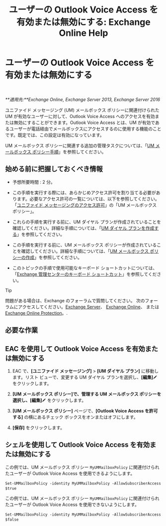 ﻿---
title: 'ユーザーの Outlook Voice Access を有効または無効にする: Exchange Online Help'
TOCTitle: ユーザーの Outlook Voice Access を有効または無効にする
ms:assetid: c0c244a0-ad2f-4adf-bc1f-1d55fd7ea2d5
ms:mtpsurl: https://technet.microsoft.com/ja-jp/library/Dd351106(v=EXCHG.150)
ms:contentKeyID: 52057495
ms.date: 05/22/2018
mtps_version: v=EXCHG.150
ms.translationtype: HT
---

# ユーザーの Outlook Voice Access を有効または無効にする

 

_**適用先:**Exchange Online, Exchange Server 2013, Exchange Server 2016_

ユニファイド メッセージング (UM) メールボックス ポリシーに関連付けられた UM が有効なユーザーに対して、Outlook Voice Access へのアクセスを有効または無効にすることができます。Outlook Voice Access とは、UM が有効であるユーザーが電話経由でメールボックスにアクセスするのに使用する機能のことです。既定では、この設定は有効になっています。

UM メールボックス ポリシーに関連する追加の管理タスクについては、「[UM メールボックス ポリシー手順](um-mailbox-policy-procedures-exchange-2013-help.md)」を参照してください。

## 始める前に把握しておくべき情報

  - 予想所要時間 : 2 分。

  - この手順を実行する際には、あらかじめアクセス許可を割り当てる必要があります。必要なアクセス許可の一覧については、以下を参照してください。「[ユニファイド メッセージングのアクセス許可](unified-messaging-permissions-exchange-2013-help.md)」の「UM メールボックス ポリシー」。

  - これらの手順を実行する前に、UM ダイヤル プランが作成されていることを確認してください。詳細な手順については、「[UM ダイヤル プランを作成する](create-a-um-dial-plan-exchange-2013-help.md)」を参照してください。

  - この手順を実行する前に、UM メールボックス ポリシーが作成されていることを確認してください。詳細な手順については、「[UM メールボックス ポリシーの作成](create-a-um-mailbox-policy-exchange-2013-help.md)」を参照してください。

  - このトピックの手順で使用可能なキーボード ショートカットについては、「[Exchange 管理センターのキーボード ショートカット](keyboard-shortcuts-in-the-exchange-admin-center-exchange-online-protection-help.md)」を参照してください。


> [!TIP]
> 問題がある場合は、Exchange のフォーラムで質問してください。 次のフォーラムにアクセスしてください。<A href="https://go.microsoft.com/fwlink/p/?linkid=60612">Exchange Server</A>、 <A href="https://go.microsoft.com/fwlink/p/?linkid=267542">Exchange Online</A>、 または <A href="https://go.microsoft.com/fwlink/p/?linkid=285351">Exchange Online Protection</A>。.



## 必要な作業

## EAC を使用して Outlook Voice Access を有効または無効にする

1.  EAC で、**\[ユニファイド メッセージング\]** \> **\[UM ダイヤル プラン\]** に移動します。リスト ビューで、変更する UM ダイヤル プランを選択し、**\[編集\]**![編集アイコン](images/Bb124582.6f53ccb2-1f13-4c02-bea0-30690e6ea71d(EXCHG.150).gif "編集アイコン") をクリックします。

2.  **\[UM メールボックス ポリシー\]**で、管理する UM メールボックス ポリシーを選択し、**\[編集\]**![編集アイコン](images/Bb124582.6f53ccb2-1f13-4c02-bea0-30690e6ea71d(EXCHG.150).gif "編集アイコン") をクリックします。

3.  **\[UM メールボックス ポリシー\]** ページで、**\[Outlook Voice Access を許可する\]** の横にあるチェック ボックスをオンまたはオフにします。

4.  **\[保存\]** をクリックします。

## シェルを使用して Outlook Voice Access を有効または無効にする

この例では、UM メールボックス ポリシー `MyUMMailboxPolicy` に関連付けられたユーザーが Outlook Voice Access を使用できるようにします。

    Set-UMMailboxPolicy -identity MyUMMailboxPolicy -AllowSubscriberAccess $true

この例では、UM メールボックス ポリシー `MyUMMailboxPolicy` に関連付けられたユーザーが Outlook Voice Access を使用できないようにします。

    Set-UMMailboxPolicy -identity MyUMMailboxPolicy -AllowSubscriberAccess $false

